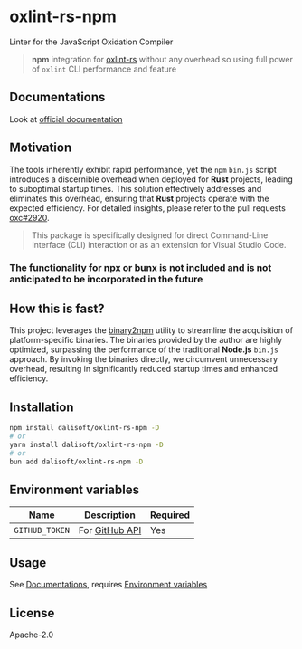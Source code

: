 # oxlint-rs-npm

Linter for the JavaScript Oxidation Compiler

> **npm** integration for [oxlint-rs](https://github.com/oxc-project/oxc) without any overhead so using full power of `oxlint` CLI performance and feature

## Documentations

Look at [official documentation](https://github.com/oxc-project/oxc)

## Motivation

The tools inherently exhibit rapid performance, yet the `npm` `bin.js` script introduces a discernible overhead when deployed for **Rust** projects, leading to suboptimal startup times. This solution effectively addresses and eliminates this overhead, ensuring that **Rust** projects operate with the expected efficiency. For detailed insights, please refer to the pull requests [oxc#2920](https://github.com/oxc-project/oxc/pull/2920).

> This package is specifically designed for direct Command-Line Interface (CLI) interaction or as an extension for Visual Studio Code.

### The functionality for npx or bunx is not included and is not anticipated to be incorporated in the future

## How this is fast?

This project leverages the [binary2npm](https://github.com/dalisoft/binary2npm) utility to streamline the acquisition of platform-specific binaries. The binaries provided by the author are highly optimized, surpassing the performance of the traditional **Node.js** `bin.js` approach. By invoking the binaries directly, we circumvent unnecessary overhead, resulting in significantly reduced startup times and enhanced efficiency.

## Installation

```sh
npm install dalisoft/oxlint-rs-npm -D
# or
yarn install dalisoft/oxlint-rs-npm -D
# or
bun add dalisoft/oxlint-rs-npm -D
```

## Environment variables

| Name           | Description                                                                                     | Required |
| -------------- | ----------------------------------------------------------------------------------------------- | -------- |
| `GITHUB_TOKEN` | For [GitHub API](https://docs.github.com/rest/overview/resources-in-the-rest-api#rate-limiting) | Yes      |

## Usage

See [Documentations](#documentations), requires [Environment variables](#environment-variables)

## License

Apache-2.0
